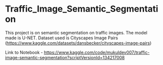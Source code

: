 # Traffic_Image_Semantic_Segmentation
This project is on semantic segmentation on traffic images. The model made is U-NET. 
Dataset used is Cityscapes Image Pairs (https://www.kaggle.com/datasets/dansbecker/cityscapes-image-pairs)

Link to Notebook - https://www.kaggle.com/code/mukuldev007/traffic-image-semantic-segmentation?scriptVersionId=134217008

